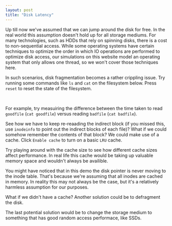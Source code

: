 ```yaml
---
layout: post
title: "Disk Latency"
---
```


Up till now we've assumed that we can jump around the disk for free.
In the real world this assumption doesn't hold up for all storage mediums.
For many technologies, such as HDDs that rely on spinning disks, there is a cost to non-sequential access.
While some operating systems have certain techniques to optimize the order in which IO operations are performed to optimize disk access,
our simulations on this website model an operating system that only allows one thread, so we won't cover those techniques here.

In such scenarios, disk fragmentation becomes a rather crippling issue.
Try running some commands like `ls` and `cat` on the filesystem below.
Press `reset` to reset the state of the filesystem.

<div id='latency_container'>
</div>
<div id='cache_container' style="display:none;">
<p id='cache_contents'></p>
<br>
<button onclick="increase_cache()">Increase cache size</button>
<button onclick="decrease_cache()">Decrease cache size</button>
</div>
<br>
<div id='controls' style="display:none;">
<button onclick='setup()'>Reset</button>
<button id='cache_btn' onclick='enable_cache()'>Enable Cache</button>
<button id='defragment' onclick='defragment()'>Defragment</button>
<script src="{{ '/js/pages/disk_latency.js' | relative_url }}"></script>
</div>

For example, try measuiring the difference between the time taken to read
`goodfile` (`cat goodfile`) versus reading `badfile` (`cat badfile`).

See how we have to keep re-reaading the indirect block
(if you missed this, use `inodeinfo` to point out the indirect blocks of each file)?
What if we could somehow remember the contents of that block?
We could make use of a cache. Click `Enable cache` to turn on a basic `LRU` cache.

Try playing around with the cache size to see how different cache sizes affect performance.
In real life this cache would be taking up valuable memory space and wouldn't always be availible.

You might have noticed that in this demo the disk pointer is never moving to the inode table.
That's because we're assuming that all inodes are cached in memory.
In reality this may not always be the case, but it's a relatively harmless assumption for our purposes.

What if we didn't have a cache?
Another solution could be to defragment the disk.
<!-- (TODO make a way to turn of animations temporarily)-->
The last potential solution would be to change the storage medium to something
that has good random access performace, like SSDs.
<!--(TODO provide programs to run the myfs ioctls)-->

